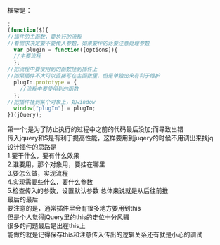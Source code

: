 框架是：  
```javascript
;
(function($){
//插件的主函数，要执行的流程
//看需求决定要不要传入参数，如果要传的话要注意处理参数
  var plugIn = function([options]){
  //主要流程
  };
//把流程中要使用到的函数挂到插件上
//如果插件不大可以直接写在主函数里，但是单独出来有利于维护
  plugIn.prototype = {
    //流程中要使用到的函数
  };
//把插件挂到某个对象上，如window
  window["plugIn"] = plugIn;
})(jQuery);
```  
第一个;是为了防止执行的过程中之前的代码最后没加;而导致出错  
传入jquery和$是有利于提高性能，这样要用到juqery的时候不用调出来找jq  
设计插件的思路是  
1.要干什么，要有什么效果  
2.谁要用，那个对象用，要挂在哪里  
3.要怎么做，实现流程  
4.实现需要些什么，要什么参数  
5.检查传入的参数，设置默认参数
总体来说就是从后往前推  
最后的最后  
要注意的是，通常插件里会有很多地方要用到this  
但是个人觉得jQuery里的this的走位十分风骚  
很多的问题最后是出在this上  
能做的就是记得保存this和注意传入传出的逻辑关系还有就是小心的调试
